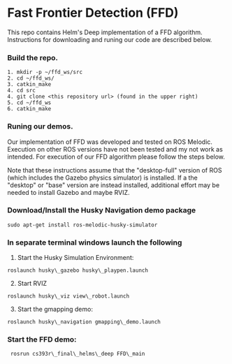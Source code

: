 # Fast Frontier Detection (FFD) 

This repo contains Helm's Deep implementation of a FFD algorithm. Instructions for downloading and runing our code are described below. 

### Build the repo.
```
1. mkdir -p ~/ffd_ws/src
2. cd ~/ffd_ws/
3. catkin_make
4. cd src
4. git clone <this repository url> (found in the upper right)
5. cd ~/ffd_ws
6. catkin_make
```
### Runing our demos. 

Our implementation of FFD was developed and tested on ROS Melodic. Execution on other ROS versions have not been tested and my not work as intended. For execution of our FFD algorithm please follow the steps below. 

Note that these instructions assume that the "desktop-full" version of ROS (which includes the Gazebo physics simulator) is installed. If a the "desktop" or "base" version are instead installed, additional effort may be needed to install Gazebo and maybe RVIZ.

### Download/Install the Husky Navigation demo package
```
sudo apt-get install ros-melodic-husky-simulator
```
### In separate terminal windows launch the following

1. Start the Husky Simulation Environment:

```
roslaunch husky\_gazebo husky\_playpen.launch
```
2. Start RVIZ 

```
roslaunch husky\_viz view\_robot.launch
```

3. Start the gmapping demo:
```
roslaunch husky\_navigation gmapping\_demo.launch
```   
### Start the FFD demo:

```
 rosrun cs393r\_final\_helms\_deep FFD\_main
```
